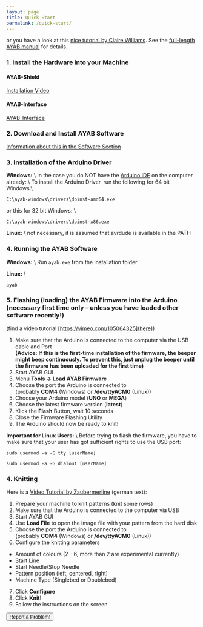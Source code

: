 ```yaml
---
layout: page
title: Quick Start
permalink: /quick-start/
---
```


or you have a look at this [nice tutorial by Claire Williams](http://xxxclairewilliamsxxx.wordpress.com/hack-ta-machine-a-tricoter/hack-your-knitting-machine-tutorial/). See the [full-length AYAB manual](https://manual.ayab-knitting.com/) for details.

### 1. Install the Hardware into your Machine

#### AYAB-Shield

[Installation Video](https://vimeo.com/99870358)

#### AYAB-Interface

[AYAB-Interface](/ayab-interface/)

### 2. Download and Install AYAB Software

[Information about this in the Software Section](/ayab-software/)

### 3. Installation of the Arduino Driver
**Windows:** \\
In the case you do NOT have the [Arduino IDE](http://www.arduino.cc) on the computer already: \\
To install the Arduino Driver, run the following for 64 bit Windows:\\
```
C:\ayab-windows\drivers\dpinst-amd64.exe
```

or this for 32 bit Windows: \\
```
C:\ayab-windows\drivers\dpinst-x86.exe
```

**Linux:** \\
not necessary, it is assumed that avrdude is available in the PATH

### 4. Running the AYAB Software
**Windows:** \\
Run `ayab.exe` from the installation folder

**Linux:** \\
```
ayab
```

### 5. Flashing (loading) the AYAB Firmware into the Arduino (necessary first time only – unless you have loaded other software recently!)

(find a video tutorial [https://vimeo.com/105064325](here))

1. Make sure that the Arduino is connected to the computer via the USB cable and Port <br>
**(Advice: If this is the first-time installation of the firmware, the beeper might beep continuously. To prevent this, just unplug the beeper until the firmware has been uploaded for the first time)**
2. Start AYAB GUI
3. Menu **Tools -> Load AYAB Firmware**
4. Choose the port the Arduino is connected to <br>
  (probably **COM4** (Windows) or **/dev/ttyACM0** (Linux))
5. Choose your Arduino model (**UNO** or **MEGA**)
6. Choose the latest firmware version (**latest**)
7. Klick the **Flash** Button, wait 10 seconds
8. Close the Firmware Flashing Utility
9. The Arduino should now be ready to knit!

**Important for Linux Users:** \\
Before trying to flash the firmware, you have to make sure that your user has got sufficient rights to use the USB port:
```
sudo usermod -a -G tty [userName]
```

```
sudo usermod -a -G dialout [userName]
```

### 4. Knitting

Here is a [Video Tutorial by Zaubermerline](https://youtu.be/TTIm8ezC0HY) (german text):

1. Prepare your machine to knit patterns (knit some rows)
2. Make sure that the Arduino is connected to the computer via USB
3. Start AYAB GUI
4. Use **Load File** to open the image file with your pattern from the hard disk
5. Choose the port the Arduino is connected to <br>
  (probably **COM4** (Windows) or **/dev/ttyACM0** (Linux))
6. Configure the knitting parameters
  * Amount of colours (2 - 6, more than 2 are experimental currently)
  * Start Line
  * Start Needle/Stop Needle
  * Pattern position (left, centered, right)
  * Machine Type (Singlebed or Doublebed)
7. Click **Configure**
8. Click **Knit!**
9. Follow the instructions on the screen


<p><a href="https://github.com/AllYarnsAreBeautiful/ayab-desktop/issues"><button type="button" class="btn btn-lg btn-primary">Report a Problem!</button></a></p>
